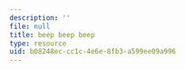```yaml
---
description: ''
file: null
title: beep beep beep
type: resource
uid: b08248ec-cc1c-4e6e-8fb3-a599ee09a996
---
```

